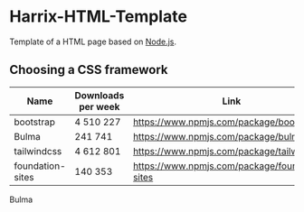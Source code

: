 # Harrix-HTML-Template

Template of a HTML page based on [Node.js](https://nodejs.org/en/).

## Choosing a CSS framework

| Name             | Downloads per week | Link                                             |
| ---------------- | ------------------ | ------------------------------------------------ |
| bootstrap        | 4 510 227          | <https://www.npmjs.com/package/bootstrap>        |
| Bulma            | 241 741            | <https://www.npmjs.com/package/bulma>            |
| tailwindcss      | 4 612 801          | <https://www.npmjs.com/package/tailwindcss>      |
| foundation-sites | 140 353            | <https://www.npmjs.com/package/foundation-sites> |

Bulma
